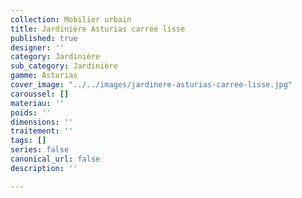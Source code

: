 ```yaml
---
collection: Mobilier urbain
title: Jardinière Asturias carrée lisse
published: true
designer: ''
category: Jardinière
sub_category: Jardinière
gamme: Asturias
cover_image: "../../images/jardinere-asturias-carree-lisse.jpg"
caroussel: []
materiau: ''
poids: ''
dimensions: ''
traitement: ''
tags: []
series: false
canonical_url: false
description: ''

---
```

